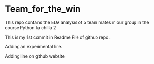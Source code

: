 # Team_for_the_win
This repo contains the EDA analysis of 5 team mates in our group in the course Python ka chilla 2

This is my 1st commit in Readme File of github repo. 

Adding an experimental line. 

Adding line on github website

